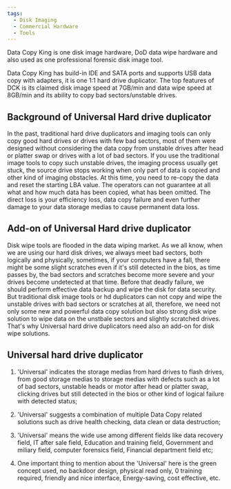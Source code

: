 ```yaml
---
tags:
  - Disk Imaging
  - Commercial Hardware
  - Tools
---
```

Data Copy King is one disk image hardware, DoD data wipe hardware and
also used as one professional forensic disk image tool.

Data Copy King has build-in IDE and SATA ports and supports USB data
copy with adapters, it is one 1:1 hard drive duplicator. The top
features of DCK is its claimed disk image speed at 7GB/min and data wipe
speed at 8GB/min and its ability to copy bad sectors/unstable drives.

## Background of Universal Hard drive duplicator

In the past, traditional hard drive duplicators and imaging tools can
only copy good hard drives or drives with few bad sectors, most of them
were designed without considering the data copy from unstable drives
after head or platter swap or drives with a lot of bad sectors. If you
use the traditional image tools to copy such unstable drives, the
imaging process usually get stuck, the source drive stops working when
only part of data is copied and other kind of imaging obstacles. At this
time, you need to re-copy the data and reset the starting LBA value. The
operators can not guarantee at all what and how much data has been
copied, what has been omitted. The direct loss is your efficiency loss,
data copy failure and even further damage to your data storage medias to
cause permanent data loss.

## Add-on of Universal Hard drive duplicator

Disk wipe tools are flooded in the data wiping market. As we all know,
when we are using our hard disk drives, we always meet bad sectors, both
logically and physically, sometimes, if your computers have a fall,
there might be some slight scratches even if it's still detected in the
bios, as time passes by, the bad sectors and scratches become more
severe and your drives become undetected at that time. Before that
deadly failure, we should perform effective data backup and wipe the
disk for data security. But traditional disk image tools or hd
duplicators can not copy and wipe the unstable drives with bad sectors
or scratches at all, therefore, we need not only some new and powerful
data copy solution but also strong disk wipe solution to wipe data on
the unstbale sectors and slightly scratched drives. That's why Universal
hard drive duplicators need also an add-on for disk wipe solutions.

## Universal hard drive duplicator

1. 'Universal' indicates the storage medias from hard drives to flash
drives, from good storage medias to storage medias with defects such as
a lot of bad sectors, unstable heads or motor after head or platter
swap, clicking drives but still detected in the bios or other kind of
logical failure with detected status;

2. 'Universal' suggests a combination of multiple Data Copy related
solutions such as drive health checking, data clean or data destruction;

3. 'Universal' means the wide use among different fields like data
recovery field, IT after sale field, Education and training field,
Government and miliary field, computer forensics field, Financial
department field etc;

4. One important thing to mention about the 'Universal' here is the
green concept used, no backdoor design, physical read only, 0 training
required, friendly and nice interface, Energy-saving, cost effective,
etc.
